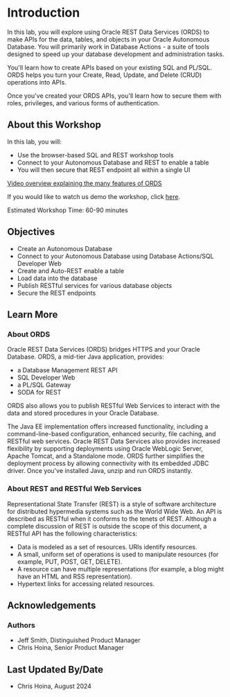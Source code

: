 # Introduction

In this lab, you will explore using Oracle REST Data Services (ORDS) to make APIs for the data, tables, and objects in your Oracle Autonomous Database. You will primarily work in Database Actions -  a suite of tools designed to speed up your database development and administration tasks.

You'll learn how to create APIs based on your existing SQL and PL/SQL. ORDS helps you turn your Create, Read, Update, and Delete (CRUD) operations into APIs.

Once you've created your ORDS APIs, you'll learn how to secure them with roles, privileges, and various forms of authentication.

## About this Workshop

In this lab, you will:

- Use the browser-based SQL and REST workshop tools
- Connect to your Autonomous Database and REST to enable a table
- You will then secure that REST endpoint all within a single UI

[Video overview explaining the many features of ORDS](youtube:rvxTbTuUm5k)

<if type="odbw">If you would like to watch us demo the workshop, click [here](https://youtu.be/t0MkIxMKhDo).</if>

Estimated Workshop Time: 60-90 minutes

## Objectives

- Create an Autonomous Database
- Connect to your Autonomous Database using Database Actions/SQL Developer Web
- Create and Auto-REST enable a table
- Load data into the database
- Publish RESTful services for various database objects
- Secure the REST endpoints

## Learn More

### About ORDS

Oracle REST Data Services (ORDS) bridges HTTPS and your Oracle Database. ORDS, a mid-tier Java application, provides:

- a Database Management REST API
- SQL Developer Web
- a PL/SQL Gateway
- SODA for REST

ORDS also allows you to publish RESTful Web Services to interact with the data and stored procedures in your Oracle Database.

The Java EE implementation offers increased functionality, including a command-line-based configuration, enhanced security, file caching, and RESTful web services. Oracle REST Data Services also provides increased flexibility by supporting deployments using Oracle WebLogic Server, Apache Tomcat, and a Standalone mode. ORDS further simplifies the deployment process by allowing connectivity with its embedded JDBC driver. Once you've installed Java, unzip and run ORDS instantly.

### About REST and RESTful Web Services

Representational State Transfer (REST) is a style of software architecture for distributed hypermedia systems such as the World Wide Web. An API is described as RESTful when it conforms to the tenets of REST. Although a complete discussion of REST is outside the scope of this document, a RESTful API has the following characteristics:

- Data is modeled as a set of resources. URIs identify resources.
- A small, uniform set of operations is used to manipulate resources (for example, PUT, POST, GET, DELETE).
- A resource can have multiple representations (for example, a blog might have an HTML and RSS representation).
- Hypertext links for accessing related resources.

## Acknowledgements

### Authors

- Jeff Smith, Distinguished Product Manager
- Chris Hoina, Senior Product Manager

## Last Updated By/Date

- Chris Hoina, August 2024

